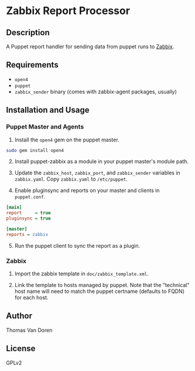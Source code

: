 Zabbix Report Processor
=======================

Description
-----------
A Puppet report handler for sending data from puppet runs to [Zabbix](http://www.zabbix.com/).

Requirements
------------
* `open4`
* `puppet`
* `zabbix_sender` binary (comes with zabbix-agent packages, usually)

Installation and Usage
----------------------
### Puppet Master and Agents
1. Install the `open4` gem on the puppet master.

```bash
sudo gem install open4
```

2. Install puppet-zabbix as a module in your puppet master's module
   path.

3. Update the `zabbix_host`, `zabbix_port`, and `zabbix_sender`
   variables in `zabbix.yaml`. Copy `zabbix.yaml` to `/etc/puppet`.

4. Enable pluginsync and reports on your master and clients in
   `puppet.conf`.

```ini
[main]
report     = true
pluginsync = true

[master]
reports = zabbix
```

5. Run the puppet client to sync the report as a plugin.

### Zabbix
1. Import the zabbix template in `doc/zabbix_template.xml`.

2. Link the template to hosts managed by puppet. Note that the
   "technical" host name will need to match the puppet certname
   (defaults to FQDN) for each host.

Author
------
Thomas Van Doren

License
-------
GPLv2
